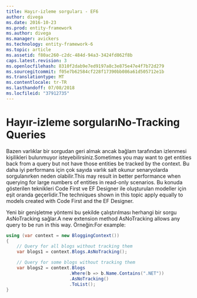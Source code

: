 ```yaml
---
title: Hayır-izleme sorguları - EF6
author: divega
ms.date: 2016-10-23
ms.prod: entity-framework
ms.author: divega
ms.manager: avickers
ms.technology: entity-framework-6
ms.topic: article
ms.assetid: f80ac260-c2dc-484d-94a3-3424fd862f8b
caps.latest.revision: 3
ms.openlocfilehash: 8310f2dab9e7ed9197a8c3e875e47e4f7b72d279
ms.sourcegitcommit: f05e7b62584cf228f17390bb086a61d505712e1b
ms.translationtype: MT
ms.contentlocale: tr-TR
ms.lasthandoff: 07/08/2018
ms.locfileid: "37912735"
---
```

# <a name="no-tracking-queries"></a><span data-ttu-id="9e61f-102">Hayır-izleme sorguları</span><span class="sxs-lookup"><span data-stu-id="9e61f-102">No-Tracking Queries</span></span>
<span data-ttu-id="9e61f-103">Bazen varlıklar bir sorgudan geri almak ancak bağlam tarafından izlenmesi kişilikleri bulunmuyor isteyebilirsiniz.</span><span class="sxs-lookup"><span data-stu-id="9e61f-103">Sometimes you may want to get entities back from a query but not have those entities be tracked by the context.</span></span> <span data-ttu-id="9e61f-104">Bu daha iyi performans için çok sayıda varlık salt okunur senaryolarda sorgulanırken neden olabilir.</span><span class="sxs-lookup"><span data-stu-id="9e61f-104">This may result in better performance when querying for large numbers of entities in read-only scenarios.</span></span> <span data-ttu-id="9e61f-105">Bu konuda gösterilen teknikleri Code First ve EF Designer ile oluşturulan modeller için eşit oranda geçerlidir.</span><span class="sxs-lookup"><span data-stu-id="9e61f-105">The techniques shown in this topic apply equally to models created with Code First and the EF Designer.</span></span>  

<span data-ttu-id="9e61f-106">Yeni bir genişletme yöntemi bu şekilde çalıştırılması herhangi bir sorgu AsNoTracking sağlar.</span><span class="sxs-lookup"><span data-stu-id="9e61f-106">A new extension method AsNoTracking allows any query to be run in this way.</span></span> <span data-ttu-id="9e61f-107">Örneğin:</span><span class="sxs-lookup"><span data-stu-id="9e61f-107">For example:</span></span>  

``` csharp
using (var context = new BloggingContext())
{
    // Query for all blogs without tracking them
    var blogs1 = context.Blogs.AsNoTracking();

    // Query for some blogs without tracking them
    var blogs2 = context.Blogs
                        .Where(b => b.Name.Contains(".NET"))
                        .AsNoTracking()
                        .ToList();
}
```  
